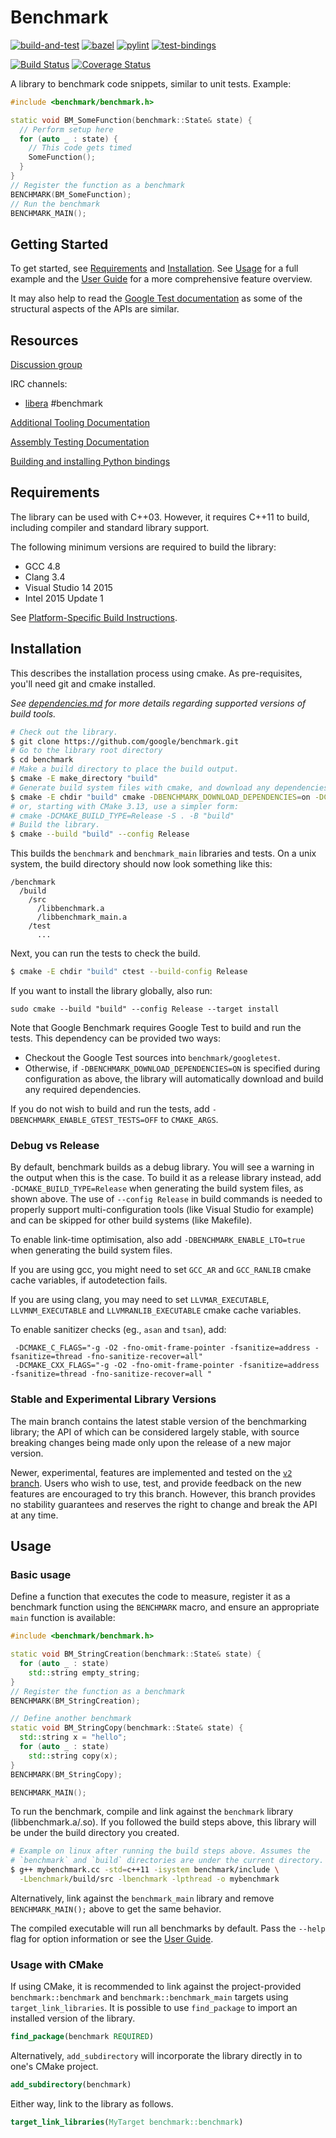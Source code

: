 # Benchmark

[![build-and-test](https://github.com/google/benchmark/workflows/build-and-test/badge.svg)](https://github.com/google/benchmark/actions?query=workflow%3Abuild-and-test)
[![bazel](https://github.com/google/benchmark/actions/workflows/bazel.yml/badge.svg)](https://github.com/google/benchmark/actions/workflows/bazel.yml)
[![pylint](https://github.com/google/benchmark/workflows/pylint/badge.svg)](https://github.com/google/benchmark/actions?query=workflow%3Apylint)
[![test-bindings](https://github.com/google/benchmark/workflows/test-bindings/badge.svg)](https://github.com/google/benchmark/actions?query=workflow%3Atest-bindings)

[![Build Status](https://travis-ci.org/google/benchmark.svg?branch=master)](https://travis-ci.org/google/benchmark)
[![Coverage Status](https://coveralls.io/repos/google/benchmark/badge.svg)](https://coveralls.io/r/google/benchmark)


A library to benchmark code snippets, similar to unit tests. Example:

```c++
#include <benchmark/benchmark.h>

static void BM_SomeFunction(benchmark::State& state) {
  // Perform setup here
  for (auto _ : state) {
    // This code gets timed
    SomeFunction();
  }
}
// Register the function as a benchmark
BENCHMARK(BM_SomeFunction);
// Run the benchmark
BENCHMARK_MAIN();
```

## Getting Started

To get started, see [Requirements](#requirements) and
[Installation](#installation). See [Usage](#usage) for a full example and the
[User Guide](docs/user_guide.md) for a more comprehensive feature overview.

It may also help to read the [Google Test documentation](https://github.com/google/googletest/blob/master/docs/primer.md)
as some of the structural aspects of the APIs are similar.

## Resources

[Discussion group](https://groups.google.com/d/forum/benchmark-discuss)

IRC channels:
* [libera](https://libera.chat) #benchmark

[Additional Tooling Documentation](docs/tools.md)

[Assembly Testing Documentation](docs/AssemblyTests.md)

[Building and installing Python bindings](docs/python_bindings.md)

## Requirements

The library can be used with C++03. However, it requires C++11 to build,
including compiler and standard library support.

The following minimum versions are required to build the library:

* GCC 4.8
* Clang 3.4
* Visual Studio 14 2015
* Intel 2015 Update 1

See [Platform-Specific Build Instructions](docs/platform_specific_build_instructions.md).

## Installation

This describes the installation process using cmake. As pre-requisites, you'll
need git and cmake installed.

_See [dependencies.md](docs/dependencies.md) for more details regarding supported
versions of build tools._

```bash
# Check out the library.
$ git clone https://github.com/google/benchmark.git
# Go to the library root directory
$ cd benchmark
# Make a build directory to place the build output.
$ cmake -E make_directory "build"
# Generate build system files with cmake, and download any dependencies.
$ cmake -E chdir "build" cmake -DBENCHMARK_DOWNLOAD_DEPENDENCIES=on -DCMAKE_BUILD_TYPE=Release ../
# or, starting with CMake 3.13, use a simpler form:
# cmake -DCMAKE_BUILD_TYPE=Release -S . -B "build"
# Build the library.
$ cmake --build "build" --config Release
```
This builds the `benchmark` and `benchmark_main` libraries and tests.
On a unix system, the build directory should now look something like this:

```
/benchmark
  /build
    /src
      /libbenchmark.a
      /libbenchmark_main.a
    /test
      ...
```

Next, you can run the tests to check the build.

```bash
$ cmake -E chdir "build" ctest --build-config Release
```

If you want to install the library globally, also run:

```
sudo cmake --build "build" --config Release --target install
```

Note that Google Benchmark requires Google Test to build and run the tests. This
dependency can be provided two ways:

* Checkout the Google Test sources into `benchmark/googletest`.
* Otherwise, if `-DBENCHMARK_DOWNLOAD_DEPENDENCIES=ON` is specified during
  configuration as above, the library will automatically download and build
  any required dependencies.

If you do not wish to build and run the tests, add `-DBENCHMARK_ENABLE_GTEST_TESTS=OFF`
to `CMAKE_ARGS`.

### Debug vs Release

By default, benchmark builds as a debug library. You will see a warning in the
output when this is the case. To build it as a release library instead, add
`-DCMAKE_BUILD_TYPE=Release` when generating the build system files, as shown
above. The use of `--config Release` in build commands is needed to properly
support multi-configuration tools (like Visual Studio for example) and can be
skipped for other build systems (like Makefile).

To enable link-time optimisation, also add `-DBENCHMARK_ENABLE_LTO=true` when
generating the build system files.

If you are using gcc, you might need to set `GCC_AR` and `GCC_RANLIB` cmake
cache variables, if autodetection fails.

If you are using clang, you may need to set `LLVMAR_EXECUTABLE`,
`LLVMNM_EXECUTABLE` and `LLVMRANLIB_EXECUTABLE` cmake cache variables.

To enable sanitizer checks (eg., `asan` and `tsan`), add:
```
 -DCMAKE_C_FLAGS="-g -O2 -fno-omit-frame-pointer -fsanitize=address -fsanitize=thread -fno-sanitize-recover=all"
 -DCMAKE_CXX_FLAGS="-g -O2 -fno-omit-frame-pointer -fsanitize=address -fsanitize=thread -fno-sanitize-recover=all "  
```

### Stable and Experimental Library Versions

The main branch contains the latest stable version of the benchmarking library;
the API of which can be considered largely stable, with source breaking changes
being made only upon the release of a new major version.

Newer, experimental, features are implemented and tested on the
[`v2` branch](https://github.com/google/benchmark/tree/v2). Users who wish
to use, test, and provide feedback on the new features are encouraged to try
this branch. However, this branch provides no stability guarantees and reserves
the right to change and break the API at any time.

## Usage

### Basic usage

Define a function that executes the code to measure, register it as a benchmark
function using the `BENCHMARK` macro, and ensure an appropriate `main` function
is available:

```c++
#include <benchmark/benchmark.h>

static void BM_StringCreation(benchmark::State& state) {
  for (auto _ : state)
    std::string empty_string;
}
// Register the function as a benchmark
BENCHMARK(BM_StringCreation);

// Define another benchmark
static void BM_StringCopy(benchmark::State& state) {
  std::string x = "hello";
  for (auto _ : state)
    std::string copy(x);
}
BENCHMARK(BM_StringCopy);

BENCHMARK_MAIN();
```

To run the benchmark, compile and link against the `benchmark` library
(libbenchmark.a/.so). If you followed the build steps above, this library will 
be under the build directory you created.

```bash
# Example on linux after running the build steps above. Assumes the
# `benchmark` and `build` directories are under the current directory.
$ g++ mybenchmark.cc -std=c++11 -isystem benchmark/include \
  -Lbenchmark/build/src -lbenchmark -lpthread -o mybenchmark
```

Alternatively, link against the `benchmark_main` library and remove
`BENCHMARK_MAIN();` above to get the same behavior.

The compiled executable will run all benchmarks by default. Pass the `--help`
flag for option information or see the [User Guide](docs/user_guide.md).

### Usage with CMake

If using CMake, it is recommended to link against the project-provided
`benchmark::benchmark` and `benchmark::benchmark_main` targets using
`target_link_libraries`.
It is possible to use ```find_package``` to import an installed version of the
library.
```cmake
find_package(benchmark REQUIRED)
```
Alternatively, ```add_subdirectory``` will incorporate the library directly in
to one's CMake project.
```cmake
add_subdirectory(benchmark)
```
Either way, link to the library as follows.
```cmake
target_link_libraries(MyTarget benchmark::benchmark)
```
